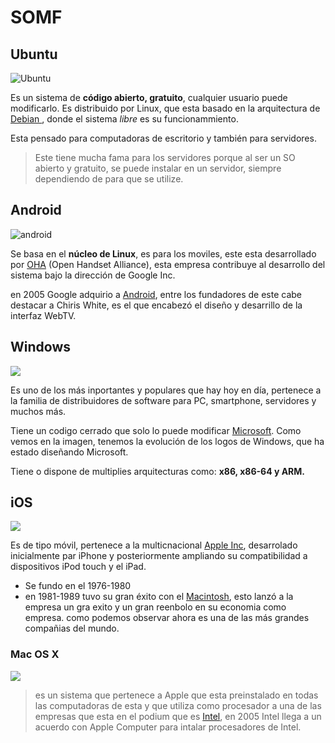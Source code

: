 # SOMF

 
## Ubuntu
![Ubuntu](https://salmorejogeek.files.wordpress.com/2019/04/ubuntu_logo_2.png?w=349)

Es un sistema de **código abierto, gratuito**, cualquier usuario puede modificarlo.
Es distribuido por Linux, que esta basado en la arquitectura de [Debian ](https://www.debian.org/index.es.html),
donde el sistema _libre_ es su funcionammiento.

Esta pensado para computadoras de escritorio y también para servidores. 
>Este tiene mucha fama para los servidores porque
al ser un SO abierto y gratuito, se puede instalar en un servidor, siempre dependiendo de para que se utilize.

## **Android**

![android](https://www.imago-mc.com/wp-content/uploads/2016/10/android-logo-200x200.jpg)

Se basa en el **núcleo de Linux**, es para los moviles, este esta desarrollado por [OHA](https://es.wikipedia.org/wiki/Open_Handset_Alliance) 
(Open Handset Alliance),
esta empresa contribuye al desarrollo del sistema bajo la dirección de Google Inc.

en 2005 Google adquirio a [Android](https://es.wikipedia.org/wiki/Android), entre los fundadores de este cabe destacar a Chiris White, es el que encabezó el
diseño y desarrillo de la interfaz WebTV.

## Windows
![](https://informaticaparadummiesblog.files.wordpress.com/2015/12/windows-logos.png?w=640)

Es uno de los más inportantes y populares que hay hoy en día, pertenece a la familia de distribuidores de software para
PC, smartphone, servidores y muchos más.

Tiene un codigo cerrado que solo lo puede modificar [Microsoft](https://es.wikipedia.org/wiki/Microsoft).
Como vemos en la imagen, tenemos la evolución de los logos de Windows, que ha estado diseñando Microsoft.

Tiene o dispone de multiplies arquitecturas como: **x86, x86-64 y ARM.**

## iOS

![](https://i0.pngocean.com/files/751/886/348/apple-computer-icons-logo-apple-thumb.jpg)

Es de tipo móvil, pertenece a la multicnacional [Apple Inc](https://es.wikipedia.org/wiki/Apple), desarrolado inicialmente par iPhone y posteriormente 
ampliando su compatibilidad a dispositivos iPod touch y el iPad. 

* Se fundo en el 1976-1980
* en 1981-1989 tuvo su gran éxito con el [Macintosh](https://es.wikipedia.org/wiki/Macintosh),
esto lanzó a la empresa un gra exito y un gran reenbolo en su economia como empresa. como podemos observar ahora es una
de las más grandes compañias del mundo. 

### Mac OS X

![](https://i0.pngocean.com/files/751/886/348/apple-computer-icons-logo-apple-thumb.jpg)

> es un sistema que pertenece a Apple que esta preinstalado en todas las computadoras de esta y que utiliza como procesador a una de las empresas que esta en el podium que es [Intel](https://es.wikipedia.org/wiki/Intel), en 2005
Intel llega a un acuerdo con Apple Computer para intalar procesadores de Intel.

